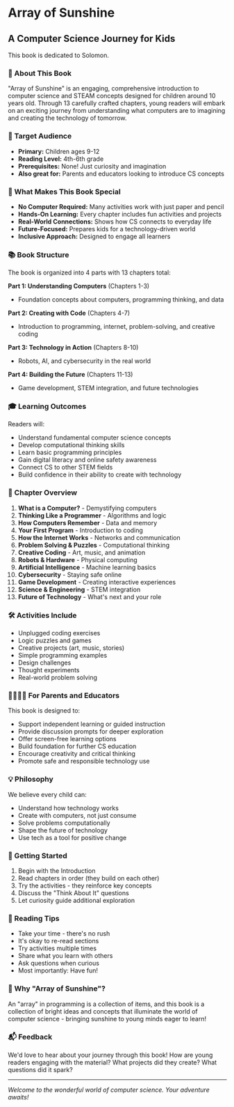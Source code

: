 # Array of Sunshine
## A Computer Science Journey for Kids

This book is dedicated to Solomon.

### 📖 About This Book

"Array of Sunshine" is an engaging, comprehensive introduction to computer science and STEAM concepts designed for children around 10 years old. Through 13 carefully crafted chapters, young readers will embark on an exciting journey from understanding what computers are to imagining and creating the technology of tomorrow.

### 🎯 Target Audience

- **Primary:** Children ages 9-12
- **Reading Level:** 4th-6th grade
- **Prerequisites:** None! Just curiosity and imagination
- **Also great for:** Parents and educators looking to introduce CS concepts

### 🌟 What Makes This Book Special

- **No Computer Required:** Many activities work with just paper and pencil
- **Hands-On Learning:** Every chapter includes fun activities and projects
- **Real-World Connections:** Shows how CS connects to everyday life
- **Future-Focused:** Prepares kids for a technology-driven world
- **Inclusive Approach:** Designed to engage all learners

### 📚 Book Structure

The book is organized into 4 parts with 13 chapters total:

**Part 1: Understanding Computers** (Chapters 1-3)
- Foundation concepts about computers, programming thinking, and data

**Part 2: Creating with Code** (Chapters 4-7)
- Introduction to programming, internet, problem-solving, and creative coding

**Part 3: Technology in Action** (Chapters 8-10)
- Robots, AI, and cybersecurity in the real world

**Part 4: Building the Future** (Chapters 11-13)
- Game development, STEM integration, and future technologies

### 🎓 Learning Outcomes

Readers will:
- Understand fundamental computer science concepts
- Develop computational thinking skills
- Learn basic programming principles
- Gain digital literacy and online safety awareness
- Connect CS to other STEM fields
- Build confidence in their ability to create with technology

### 📝 Chapter Overview

1. **What is a Computer?** - Demystifying computers
2. **Thinking Like a Programmer** - Algorithms and logic
3. **How Computers Remember** - Data and memory
4. **Your First Program** - Introduction to coding
5. **How the Internet Works** - Networks and communication
6. **Problem Solving & Puzzles** - Computational thinking
7. **Creative Coding** - Art, music, and animation
8. **Robots & Hardware** - Physical computing
9. **Artificial Intelligence** - Machine learning basics
10. **Cybersecurity** - Staying safe online
11. **Game Development** - Creating interactive experiences
12. **Science & Engineering** - STEM integration
13. **Future of Technology** - What's next and your role

### 🛠️ Activities Include

- Unplugged coding exercises
- Logic puzzles and games
- Creative projects (art, music, stories)
- Simple programming examples
- Design challenges
- Thought experiments
- Real-world problem solving

### 👨‍👩‍👧‍👦 For Parents and Educators

This book is designed to:
- Support independent learning or guided instruction
- Provide discussion prompts for deeper exploration
- Offer screen-free learning options
- Build foundation for further CS education
- Encourage creativity and critical thinking
- Promote safe and responsible technology use

### 💡 Philosophy

We believe every child can:
- Understand how technology works
- Create with computers, not just consume
- Solve problems computationally
- Shape the future of technology
- Use tech as a tool for positive change

### 🚀 Getting Started

1. Begin with the Introduction
2. Read chapters in order (they build on each other)
3. Try the activities - they reinforce key concepts
4. Discuss the "Think About It" questions
5. Let curiosity guide additional exploration

### 📖 Reading Tips

- Take your time - there's no rush
- It's okay to re-read sections
- Try activities multiple times
- Share what you learn with others
- Ask questions when curious
- Most importantly: Have fun!

### 🌈 Why "Array of Sunshine"?

An "array" in programming is a collection of items, and this book is a collection of bright ideas and concepts that illuminate the world of computer science - bringing sunshine to young minds eager to learn!

### 📬 Feedback

We'd love to hear about your journey through this book! How are young readers engaging with the material? What projects did they create? What questions did it spark?

---

*Welcome to the wonderful world of computer science. Your adventure awaits!*